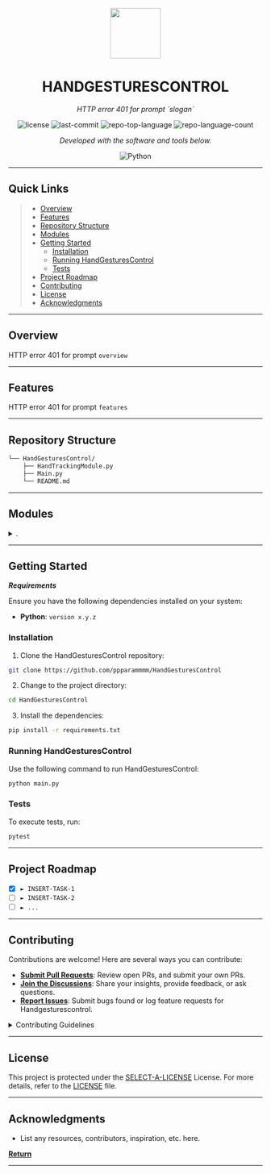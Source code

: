 <p align="center">
  <img src="https://cdn-icons-png.flaticon.com/512/6295/6295417.png" width="100" />
</p>
<p align="center">
    <h1 align="center">HANDGESTURESCONTROL</h1>
</p>
<p align="center">
    <em>HTTP error 401 for prompt `slogan`</em>
</p>
<p align="center">
	<img src="https://img.shields.io/github/license/ppparammmm/HandGesturesControl?style=flat&color=0080ff" alt="license">
	<img src="https://img.shields.io/github/last-commit/ppparammmm/HandGesturesControl?style=flat&logo=git&logoColor=white&color=0080ff" alt="last-commit">
	<img src="https://img.shields.io/github/languages/top/ppparammmm/HandGesturesControl?style=flat&color=0080ff" alt="repo-top-language">
	<img src="https://img.shields.io/github/languages/count/ppparammmm/HandGesturesControl?style=flat&color=0080ff" alt="repo-language-count">
<p>
<p align="center">
		<em>Developed with the software and tools below.</em>
</p>
<p align="center">
	<img src="https://img.shields.io/badge/Python-3776AB.svg?style=flat&logo=Python&logoColor=white" alt="Python">
</p>
<hr>

##  Quick Links

> - [ Overview](#-overview)
> - [ Features](#-features)
> - [ Repository Structure](#-repository-structure)
> - [ Modules](#-modules)
> - [ Getting Started](#-getting-started)
>   - [ Installation](#-installation)
>   - [ Running HandGesturesControl](#-running-HandGesturesControl)
>   - [ Tests](#-tests)
> - [ Project Roadmap](#-project-roadmap)
> - [ Contributing](#-contributing)
> - [ License](#-license)
> - [ Acknowledgments](#-acknowledgments)

---

##  Overview

HTTP error 401 for prompt `overview`

---

##  Features

HTTP error 401 for prompt `features`

---

##  Repository Structure

```sh
└── HandGesturesControl/
    ├── HandTrackingModule.py
    ├── Main.py
    └── README.md
```

---

##  Modules

<details closed><summary>.</summary>

| File                                                                                                         | Summary                                           |
| ---                                                                                                          | ---                                               |
| [HandTrackingModule.py](https://github.com/ppparammmm/HandGesturesControl/blob/master/HandTrackingModule.py) | HTTP error 401 for prompt `HandTrackingModule.py` |
| [Main.py](https://github.com/ppparammmm/HandGesturesControl/blob/master/Main.py)                             | HTTP error 401 for prompt `Main.py`               |

</details>

---

##  Getting Started

***Requirements***

Ensure you have the following dependencies installed on your system:

* **Python**: `version x.y.z`

###  Installation

1. Clone the HandGesturesControl repository:

```sh
git clone https://github.com/ppparammmm/HandGesturesControl
```

2. Change to the project directory:

```sh
cd HandGesturesControl
```

3. Install the dependencies:

```sh
pip install -r requirements.txt
```

###  Running HandGesturesControl

Use the following command to run HandGesturesControl:

```sh
python main.py
```

###  Tests

To execute tests, run:

```sh
pytest
```

---

##  Project Roadmap

- [X] `► INSERT-TASK-1`
- [ ] `► INSERT-TASK-2`
- [ ] `► ...`

---

##  Contributing

Contributions are welcome! Here are several ways you can contribute:

- **[Submit Pull Requests](https://github.com/ppparammmm/HandGesturesControl/blob/main/CONTRIBUTING.md)**: Review open PRs, and submit your own PRs.
- **[Join the Discussions](https://github.com/ppparammmm/HandGesturesControl/discussions)**: Share your insights, provide feedback, or ask questions.
- **[Report Issues](https://github.com/ppparammmm/HandGesturesControl/issues)**: Submit bugs found or log feature requests for Handgesturescontrol.

<details closed>
    <summary>Contributing Guidelines</summary>

1. **Fork the Repository**: Start by forking the project repository to your GitHub account.
2. **Clone Locally**: Clone the forked repository to your local machine using a Git client.
   ```sh
   git clone https://github.com/ppparammmm/HandGesturesControl
   ```
3. **Create a New Branch**: Always work on a new branch, giving it a descriptive name.
   ```sh
   git checkout -b new-feature-x
   ```
4. **Make Your Changes**: Develop and test your changes locally.
5. **Commit Your Changes**: Commit with a clear message describing your updates.
   ```sh
   git commit -m 'Implemented new feature x.'
   ```
6. **Push to GitHub**: Push the changes to your forked repository.
   ```sh
   git push origin new-feature-x
   ```
7. **Submit a Pull Request**: Create a PR against the original project repository. Clearly describe the changes and their motivations.

Once your PR is reviewed and approved, it will be merged into the main branch.

</details>

---

##  License

This project is protected under the [SELECT-A-LICENSE](https://choosealicense.com/licenses) License. For more details, refer to the [LICENSE](https://choosealicense.com/licenses/) file.

---

##  Acknowledgments

- List any resources, contributors, inspiration, etc. here.

[**Return**](#-quick-links)

---
